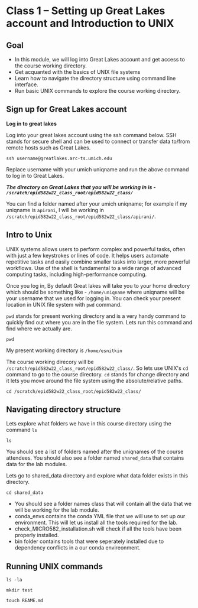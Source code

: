 Class 1 – Setting up Great Lakes account and Introduction to UNIX
=================================================================

Goal
-----

- In this module, we will log into Great Lakes account and get access to the course working directory.  
- Get acquanted with the basics of UNIX file systems
- Learn how to navigate the directory structure using command line interface.
- Run basic UNIX commands to explore the course working directory.

Sign up for Great Lakes account
-------------------------------
**Log in to great lakes**

Log into your great lakes account using the ssh command below. SSH stands for secure shell and can be used to connect or transfer data to/from remote hosts such as Great Lakes.

```
ssh username@greatlakes.arc-ts.umich.edu
```

Replace username with your umich uniqname and run the above command to log in to Great Lakes.

***The directory on Great Lakes that you will be working in is - `/scratch/epid582w22_class_root/epid582w22_class/`***

You can find a folder named after your umich uniqname; for example if my uniqname is `apirani`, I will be working in `/scratch/epid582w22_class_root/epid582w22_class/apirani/`.

Intro to Unix
-------------
 
 UNIX systems allows users to perform complex and powerful tasks, often with just a few keystrokes or lines of code. It helps users automate repetitive tasks and easily combine smaller tasks into larger, more powerful workflows. Use of the shell is fundamental to a wide range of advanced computing tasks, including high-performance computing.

Once you log in, By default Great lakes will take you to your home directory which should be something like - `/home/uniqname` where uniqname will be your username that we used for logging in. You can check your present location in UNIX file system with `pwd` command. 

`pwd` stands for present working directory and is a very handy command to quickly find out where you are in the file system. Lets run this command and find where we actually are.

```
pwd
```

My present working directory is `/home/esnitkin`

The course working direcory will be `/scratch/epid582w22_class_root/epid582w22_class/`. So lets use UNIX's `cd` command to go to the course directory. `cd` stands for change directory and it lets you move around the file system using the absolute/relative paths.

```
cd /scratch/epid582w22_class_root/epid582w22_class/
```

Navigating directory structure
------------------------------

Lets explore what folders we have in this course directory using the command `ls`

```
ls
```
You should see a list of folders named after the uniqnames of the course attendees. You should also see a folder named `shared_data` that contains data for the lab modules.


Lets go to shared_data directory and explore what data folder exists in this directory.

```
cd shared_data
```

- You should see a folder names class that will contain all the data that we will be working for the lab module.
- conda_envs contains the conda YML file that we will use to set up our environment. This will let us install all the tools required for the lab.
- check_MICRO582_installation.sh will check if all the tools have been properly installed.
- bin folder contains tools that were seperately installed due to dependency conflicts in a our conda envireonment.


Running UNIX commands
---------------------

```
ls -la

mkdir test

touch REAME.md
```